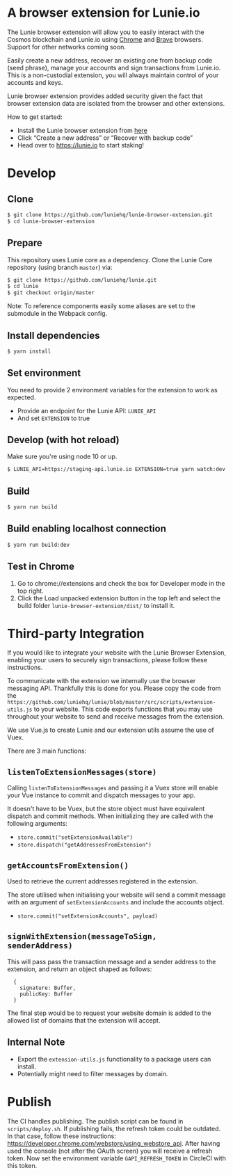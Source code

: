 # A browser extension for Lunie.io

The Lunie browser extension will allow you to easily interact with the Cosmos blockchain and Lunie.io using [Chrome](https://www.google.com/chrome/) and [Brave](https://brave.com/) browsers. Support for other networks coming soon.

Easily create a new address, recover an existing one from backup code (seed phrase), manage your accounts and sign transactions from Lunie.io. This is a non-custodial extension, you will always maintain control of your accounts and keys. 

Lunie browser extension provides added security given the fact that browser extension data are isolated from the browser and other extensions.

How to get started:

- Install the Lunie browser extension from [here](https://chrome.google.com/webstore/detail/lunie-browser-extension/hbaijkfbhhdhhjdfbpdafkjimohblhgf)
- Click “Create a new address” or “Recover with backup code”
- Head over to https://lunie.io to start staking!

# Develop

## Clone

```bash
$ git clone https://github.com/luniehq/lunie-browser-extension.git
$ cd lunie-browser-extension
```

## Prepare

This repository uses Lunie core as a dependency. Clone the Lunie Core repository (using branch `master`) via:

```bash
$ git clone https://github.com/luniehq/lunie.git
$ cd lunie
$ git checkout origin/master
```

Note: To reference components easily some aliases are set to the submodule in the Webpack config.

## Install dependencies

```bash
$ yarn install
```

## Set environment

You need to provide 2 environment variables for the extension to work as expected. 

- Provide an endpoint for the Lunie API: `LUNIE_API`
- And set `EXTENSION` to true

## Develop (with hot reload)

Make sure you're using node 10 or up.

```bash
$ LUNIE_API=https://staging-api.lunie.io EXTENSION=true yarn watch:dev
```

## Build

```bash
$ yarn run build
```

## Build enabling localhost connection

```bash
$ yarn run build:dev
```

## Test in Chrome

1. Go to chrome://extensions and check the box for Developer mode in the top right.
2. Click the Load unpacked extension button in the top left and select the build folder `lunie-browser-extension/dist/` to install it.

# Third-party Integration

If you would like to integrate your website with the Lunie Browser Extension, enabling your users to securely sign transactions, please follow these instructions.

To communicate with the extension we internally use the browser messaging API. Thankfully this is done for you. Please copy the code from the `https://github.com/luniehq/lunie/blob/master/src/scripts/extension-utils.js` to your website. This code exports functions that you may use throughout your website to send and receive messages from the extension.

We use Vue.js to create Lunie and our extension utils assume the use of Vuex.

There are 3 main functions:

## `listenToExtensionMessages(store)`
Calling `listenToExtensionMessages` and passing it a Vuex store will enable your Vue instance to commit and dispatch messages to your app.

It doesn't have to be Vuex, but the store object must have equivalent dispatch and commit methods. When initializing they are called with the following arguments:

- `store.commit("setExtensionAvailable")`
- `store.dispatch("getAddressesFromExtension")`

## `getAccountsFromExtension()`
Used to retrieve the current addresses registered in the extension.

The store utilised when initialising your website will send a commit message with an argument of `setExtensionAccounts` and include the accounts object.

- `store.commit("setExtensionAccounts", payload)`

## `signWithExtension(messageToSign, senderAddress)`
This will pass pass the transaction message and a sender address to the extension, and return an object shaped as follows:

```
  {
    signature: Buffer,
    publicKey: Buffer
  }
```

The final step would be to request your website domain is added to the allowed list of domains that the extension will accept.

## Internal Note
- Export the `extension-utils.js` functionality to a package users can install.
- Potentially might need to filter messages by domain.

# Publish

The CI handles publishing. The publish script can be found in `scripts/deploy.sh`.
If publishing fails, the refresh token could be outdated. In that case, follow these instructions: https://developer.chrome.com/webstore/using_webstore_api. After having used the console (not after the OAuth screen) you will receive a refresh token. Now set the environment variable `GAPI_REFRESH_TOKEN` in CircleCI with this token.
